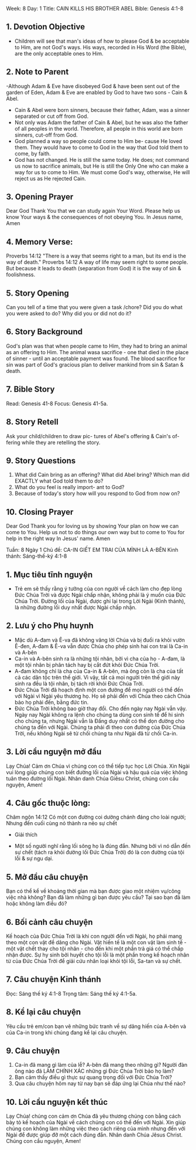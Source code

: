 Week: 8
Day: 1
Title: CAIN KILLS HIS BROTHER ABEL
Bible: Genesis 4:1-8
## 1. Devotion Objective
- Children will see that man's ideas of how to please God & be acceptable to Him, are not God's ways. His ways, recorded in His Word (the Bible), are the only acceptable ones to Him.

## 2. Note to Parent
 -Although Adam & Eve have disobeyed God & have been sent out of the garden of Eden, Adam & Eve are enabled by God to have two sons - Cain & Abel.
- Cain & Abel were born sinners, because their father, Adam, was a sinner separated or cut off from God.
- Not only was Adam the father of Cain & Abel, but he was also the father of all peoples in the world. Therefore, all people in this world are born sinners, cut-off from God.
- God planned a way so people could come to Him be- cause He loved them. They would have to come to God in the way that God told them to come, by faith.
- God has not changed. He is still the same today. He does; not command us now to sacrifice animals, but He is still the Only One who can make a way for us to come to Him. We must come God's way, otherwise, He will reject us as He rejected Cain.

## 3. Opening Prayer
Dear God Thank You that we can study again Your Word. Please help us know Your ways & the consequences of not obeying You. In Jesus name, Amen

## 4. Memory Verse:
Proverbs 14:12 "There is a way that seems right to a man, but its end is the way of death." Proverbs 14:12 A way of life may seem right to some people. But because it leads to death (separation from God) it is the way of sin & foolishness.

## 5. Story Opening
Can you tell of a time that you were given a task /chore? Did you do what you were asked to do? Why did you or did not do it?

## 6. Story Background
God's plan was that when people came to Him, they had to bring an animal as an offering to Him. The animal wasa sacrifice - one that died in the place of sinner - until an acceptable payment was found. The blood sacrifice for sin was part of God's gracious plan to deliver mankind from sin & Satan & death.

## 7. Bible Story
Read: Genesis 41-8
Focus: Genesis 41-5a.

## 8. Story Retell
 Ask your child/children to draw pic- tures of Abel's offering & Cain's of- fering while they are retelling the story.

## 9. Story Questions
1. What did Cain bring as an offering? What did Abel bring? Which man did EXACTLY what God told them to do?
2. What do you feel is really import- ant to God?
3. Because of today's story how will you respond to God from now on?

## 10. Closing Prayer
Dear God Thank you for loving us by showing Your plan on how we can come to You. Help us not to do things our own way but to come to You for help in the right way In Jesus' name. Amen


Tuần: 8
Ngày 1
Chủ đề: CA-IN GIẾT EM TRAI CỦA MÌNH LÀ A-BÊN
Kinh thánh: Sáng-thế-ký 4:1-8

## 1. Mục tiêu tĩnh nguyện
- Trẻ em sẽ thấy rằng ý tưởng của con người về cách làm cho đẹp lòng Đức Chúa Trời và được Ngài chấp nhận, không phải là ý muốn của Đức Chúa Trời. Đường lối của Ngài, được ghi lại trong Lời Ngài (Kinh thánh), là những đường lối duy nhất được Ngài chấp nhận.

## 2. Lưu ý cho Phụ huynh
 - Mặc dù A-đam và Ê-va đã không vâng lời Chúa và bị đuổi ra khỏi vườn Ê-đen, A-đam & Ê-va vẫn được Chúa cho phép sinh hai con trai là Ca-in và A-bên
- Ca-in và A-bên sinh ra là những tội nhân, bởi vì cha của họ - A-đam, là một tội nhân bị phân tách hay bị cắt đứt khỏi Đức Chúa Trời.
- A-đam không chỉ là cha của Ca-in & A-bên, mà ông còn là cha của tất cả các dân tộc trên thế giới. Vì vậy, tất cả mọi người trên thế giới này sinh ra đều là tội nhân, bị tách rời khỏi Đức Chúa Trời.
- Đức Chúa Trời đã hoạch định một con đường để mọi người có thể đến với Ngài vì Ngài yêu thương họ. Họ sẽ phải đến với Chúa theo cách Chúa bảo họ phải đến, bằng đức tin.
- Đức Chúa Trời không bao giờ thay đổi. Cho đến ngày nay Ngài vẫn vậy. Ngày nay Ngài không ra lệnh cho chúng ta  dùng con sinh tế để hi sinh cho chúng ta, nhưng Ngài vẫn là Đấng duy nhất có thể dọn đường cho chúng ta đến với Ngài. Chúng ta phải đi theo con đường của Đức Chúa Trời, nếu không Ngài sẽ từ chối chúng ta như Ngài đã từ chối Ca-in.

## 3. Lời cầu nguyện mở đầu
Lạy Chúa! Cảm ơn Chúa vì chúng con có thể tiếp tục học Lời Chúa. Xin Ngài vui lòng giúp chúng con biết đường lối của Ngài và hậu quả của việc không tuân theo đường lối Ngài. Nhân danh Chúa Giêsu Christ, chúng con cầu nguyện, Amen!

## 4. Câu gốc thuộc lòng:
Châm ngôn 14:12
Có một con đường coi dường chánh đáng cho loài người; Nhưng đến cuối cùng nó thành ra nẻo sự chết
* Giải thích
- Một số người nghĩ rằng lối sông họ là đúng đắn. Nhưng bởi vì nó dẫn đến sự chết (tách ra khỏi đường lối Đức Chúa Trời) đó là con đường của tội lỗi & sự ngu dại.

## 5. Mở đầu câu chuyện
Bạn có thể kể về khoảng thời gian mà bạn được giao một nhiệm vụ/công việc nhà không?
Bạn đã làm những gì bạn được yêu cầu? Tại sao bạn đã làm hoặc không làm điều đó?

## 6. Bối cảnh câu chuyện
Kế hoạch của Đức Chúa Trời là khi con người đến với Ngài, họ phải mang theo một con vật để dâng cho Ngài. Vật hiến tế là một con vật làm sinh tế - một vật chết thay cho tội nhân - cho đến khi một phần trả giá có thể chấp nhận được. Sự hy sinh bởi huyết cho tội lỗi là một phần trong kế hoạch nhân từ của Đức Chúa Trời để giải cứu nhân loại khỏi tội lỗi, Sa-tan và sự chết.

## 7. Câu chuyện Kinh thánh
Đọc: Sáng thế ký 4:1-8
Trọng tâm: Sáng thế ký 4:1-5a.

## 8. Kể lại câu chuyện
Yêu cầu trẻ em/con bạn vẽ những bức tranh về sự dâng hiến của A-bên và của Ca-in trong khi chúng đang kể lại câu chuyện.

## 9. Câu chuyện
1. Ca-in đã mang gì làm của lễ? A-bên đã mang theo những gì? Người đàn ông nào đã LÀM CHÍNH XÁC những gì Đức Chúa Trời bảo họ làm?
2. Bạn cảm thấy điều gì thực sự quang trọng đối với Đức Chúa Trời?
3. Qua câu chuyện hôm nay từ nay bạn sẽ đáp ứng lại Chúa như thế nào?

## 10. Lời cầu nguyện kết thúc
Lạy Chúa! chúng con cảm ơn Chúa đã yêu thương chúng con bằng cách bày tỏ kế hoạch của Ngài về cách chúng con có thể đến với Ngài. Xin giúp chúng con không làm những việc theo cách riêng của mình nhưng đến với Ngài để được giúp đỡ một cách đúng đắn. Nhân danh Chúa Jêsus Christ. Chúng con cầu nguyện, Amen!

